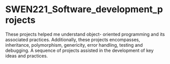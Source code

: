 # SWEN221_Software_development_projects


These projects helped me understand object- oriented programming and its associated practices. Additionally, these projects encompasses, inheritance, polymorphism, genericity, error handling, testing and debugging. A sequence of projects assisted in the development of key ideas and practices.

